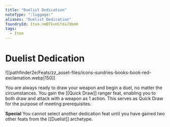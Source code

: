 ```yaml
---
title: "Duelist Dedication"
noteType: ":luggage:"
aliases: "Duelist Dedication"
foundryId: Item.nWBTkvHCfdaJ9bmH
tags:
  - Item
---
```


# Duelist Dedication
![[pathfinder2e/Feats/zz_asset-files/icons-sundries-books-book-red-exclamation.webp|150]]

You are always ready to draw your weapon and begin a duel, no matter the circumstances. You gain the [[Quick Draw]] ranger feat, enabling you to both draw and attack with a weapon as 1 action. This serves as Quick Draw for the purpose of meeting prerequisites.

**Special** You cannot select another dedication feat until you have gained two other feats from the [[Duelist]] archetype.
